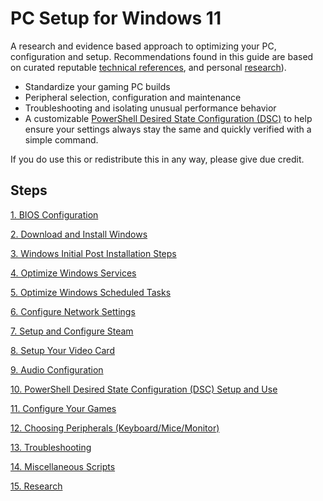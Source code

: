 #  PC Setup for Windows 11
A research and evidence based approach to optimizing your PC, configuration and setup. Recommendations found in this guide are based on curated reputable [technical references](CONTENT/TECHNICAL%20REFERENCES/), and personal [research]([https://github.com/djdallmann/GamingPCSetup)).

 * Standardize your gaming PC builds
 * Peripheral selection, configuration and maintenance
 * Troubleshooting and isolating unusual performance behavior
 * A customizable [PowerShell Desired State Configuration (DSC)](CONTENT/DOCS/PSDSC/README.md) to help ensure your settings always stay the same and quickly verified with a simple command.

If you do use this or redistribute this in any way, please give due credit.

## Steps
[1. BIOS Configuration](CONTENT/DOCS/BIOS/README.md)

[2. Download and Install Windows](CONTENT/DOCS/INSTALLWIN/README.md)

[3. Windows Initial Post Installation Steps](CONTENT/DOCS/POSTINSTALL/README.md)

[4. Optimize Windows Services](CONTENT/DOCS/SERVICES/README.md)

[5. Optimize Windows Scheduled Tasks](CONTENT/DOCS/SCHEDULEDTASKS/README.md)

[6. Configure Network Settings](CONTENT/DOCS/NETWORK/README.md)

[7. Setup and Configure Steam](CONTENT/DOCS/STEAM/README.md)

[8. Setup Your Video Card](CONTENT/DOCS/VIDEOCARD/README.md)

[9. Audio Configuration](CONTENT/DOCS/AUDIO/README.md)

[10. PowerShell Desired State Configuration (DSC) Setup and Use](CONTENT/DOCS/PSDSC/README.md)

[11. Configure Your Games](CONTENT/DOCS/GAMECONFIGS/README.md)

[12. Choosing Peripherals (Keyboard/Mice/Monitor)](CONTENT/DOCS/PERIPHERALS/README.md)

[13. Troubleshooting](CONTENT/TROUBLESHOOTING/README.md)

[14. Miscellaneous Scripts](CONTENT/SCRIPTS/README.md)

[15. Research](CONTENT/RESEARCH/README.md)

